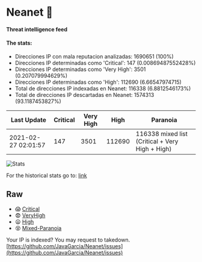 # Neanet :hocho:
#### Threat intelligence feed
#### The stats:

- Direcciones IP con mala reputacion analizadas: 1690651 (100%)
- Direcciones IP determinadas como 'Critical':  147 (0.00869487552428%)
- Direcciones IP determinadas como 'Very High':  3501 (0.207079994629%)
- Direcciones IP determinadas como 'High':  112690 (6.66547974715)
- Total de direcciones IP indexadas en Neanet:  116338 (6.8812546173%)
- Total de direcciones IP descartadas en Neanet:  1574313 (93.1187453827%)

| Last Update | Critical | Very High | High | Paranoia |
| --- | --- | --- | --- | --- |
| 2021-02-27 02:01:57 | 147 | 3501 | 112690 | 116338 mixed list (Critical + Very High + High)|

![Stats](https://docs.google.com/spreadsheets/d/e/2PACX-1vSnaNMIXVabIpDJjufMlzH7poXnshF3mgd8Is1g9ytUEzVsP5my4Trn8f-xkoLLQ38xpL3HtmUexLo6/pubchart?oid=501124687&format=image)

For the historical stats go to: [link](/stats.csv)
## Raw
- :scream: [Critical](https://raw.githubusercontent.com/JavaGarcia/Neanet/master/blacklists/neanet_critical.txt)
- :fearful: [VeryHigh](https://raw.githubusercontent.com/JavaGarcia/Neanet/master/blacklists/neanet_veryHigh.txtt)
- :frowning: [High](https://raw.githubusercontent.com/JavaGarcia/Neanet/master/blacklists/neanet_high.txt)
- :dizzy_face: [Mixed-Paranoia](https://raw.githubusercontent.com/JavaGarcia/Neanet/master/blacklists/neanet_all.txt)


Your IP is indexed? You may request to takedown. [https://github.com/JavaGarcia/Neanet/issues](https://github.com/JavaGarcia/Neanet/issues)










































































































































































































































































































































































































































































































































































































































































































































































































































































































































































































































































































































































































































































































































































































































































































































































































































































































































































































































































































































































































































































































































































































































































































































































































































































































































































































































































































































































































































































































































































































































































































































































































































































































































































































































































































































































































































































































































































































































































































































































































































































































































































































































































































































































































































































































































































































































































